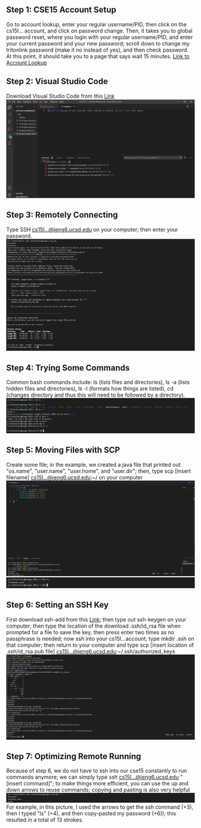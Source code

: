 ## Step 1: CSE15 Account Setup
Go to account lookup, enter your regular username/PID, then click on the cs15l... account, and click on password change. Then, it takes you to global password reset, where you login with your regular username/PID, and enter your current password and your new password; scroll down to change my tritonlink password (make it no instead of yes), and then check password. At this point, it should take you to a page that says wait 15 minutes.
[Link to Account Lookup](https://sdacs.ucsd.edu/~icc/index.php)


## Step 2: Visual Studio Code
Download Visual Studio Code from this [Link](https://code.visualstudio.com/Download)
![VSCodePicture](VSCODE.png)


## Step 3: Remotely Connecting
Type SSH cs15l...@ieng6.ucsd.edu on your computer; then enter your password. 
![RemoteConnectPicture](RemoteConnection.png)


## Step 4: Trying Some Commands
Common bash commands include: ls (lists files and directories), ls -a (lists hidden files and directories), ls -l (formats how things are listed), cd (changes directory and thus this will need to be followed by a directory).
![TryingCommandsPicture](Commands.png)


## Step 5: Moving Files with SCP
Create some file; in the example, we created a java file that printed out "os.name", "user.name", "user.home", and "user.dir"; then, type scp [insert filename] cs15l...@ieng6.ucsd.edu:~/ on your computer
![SCPPicture](SCP.png)
![SCPOutputPicture](SCPC.png)


## Step 6: Setting an SSH Key
First download ssh-add from this [Link](https://docs.microsoft.com/en-us/windows-server/administration/openssh/openssh_keymanagement#user-key-generation); then type out ssh-keygen on your computer; then type the location of the download .ssh/id_rsa file when prompted for a file to save the key, then press enter two times as no passphrase is needed; now ssh into your cs15l...account; type mkdir .ssh on that computer; then return to your computer and type scp [insert location of .ssh/id_rsa.pub file] cs15l...@ieng6.ucsd.edu:~/.ssh/authorized_keys
![keygenPicture](keygen.png)


## Step 7: Optimizing Remote Running
Because of step 6, we do not have to ssh into our cse15 constantly to run commands anymore; we can simply type ssh cs15l...@ieng6.ucsd.edu "[insert command]"; to make things more efficient, you can use the up and down arrows to reuse commands; copying and pasting is also very helpful
![OptimizingPicture](Optimizing.png)
For example, in this picture, I used the arrows to get the ssh command (+3), then I typed "ls" (+4), and then copy-pasted my password (+6)); this resulted in a total of 13 strokes. 

